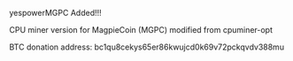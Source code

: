 yespowerMGPC Added!!!



CPU miner version for MagpieCoin (MGPC) modified from cpuminer-opt


BTC donation address: bc1qu8cekys65er86kwujcd0k69v72pckqvdv388mu


